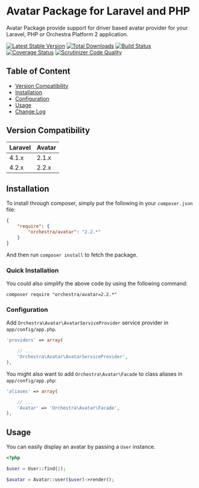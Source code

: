 Avatar Package for Laravel and PHP
==============

Avatar Package provide support for driver based avatar provider for your Laravel, PHP or Orchestra Platform 2 application.

[![Latest Stable Version](https://poser.pugx.org/orchestra/avatar/v/stable.png)](https://packagist.org/packages/orchestra/avatar)
[![Total Downloads](https://poser.pugx.org/orchestra/avatar/downloads.png)](https://packagist.org/packages/orchestra/avatar)
[![Build Status](https://travis-ci.org/orchestral/avatar.svg?branch=2.2)](https://travis-ci.org/orchestral/avatar)
[![Coverage Status](https://coveralls.io/repos/orchestral/avatar/badge.png?branch=2.2)](https://coveralls.io/r/orchestral/avatar?branch=2.2)
[![Scrutinizer Code Quality](https://scrutinizer-ci.com/g/orchestral/avatar/badges/quality-score.png?b=2.2)](https://scrutinizer-ci.com/g/orchestral/avatar/?branch=2.2)

## Table of Content

* [Version Compatibility](#compatibility)
* [Installation](#installation)
* [Configuration](#configuration)
* [Usage](#usage)
* [Change Log](http://orchestraplatform.com/docs/latest/components/avatar/changes#v2-1)

## Version Compatibility

Laravel  | Avatar
:--------|:---------
 4.1.x   | 2.1.x
 4.2.x   | 2.2.x

## Installation

To install through composer, simply put the following in your `composer.json` file:

```json
{
	"require": {
		"orchestra/avatar": "2.2.*"
	}
}
```

And then run `composer install` to fetch the package.

### Quick Installation

You could also simplify the above code by using the following command:

```
composer require "orchestra/avatar=2.2.*"
```

### Configuration

Add `Orchestra\Avatar\AvatarServiceProvider` service provider in `app/config/app.php`.

```php
'providers' => array(

	// ...
	'Orchestra\Avatar\AvatarServiceProvider',
),
```

You might also want to add `Orchestra\Avatar\Facade` to class aliases in `app/config/app.php`:

```php
'aliases' => array(

	// ...
	'Avatar' => 'Orchestra\Avatar\Facade',
),
```

## Usage

You can easily display an avatar by passing a `User` instance.

```php
<?php

$user = User::find(1);

$avatar = Avatar::user($user)->render();
```
